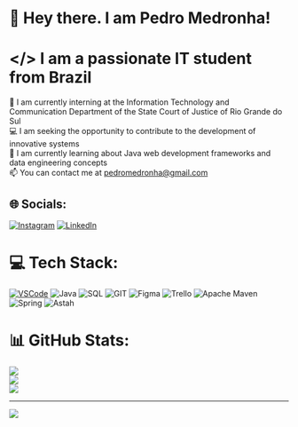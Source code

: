 # 💫 Hey there. I am Pedro Medronha!

# </> I am a passionate IT student from Brazil
🔭 I am currently interning at the Information Technology and Communication Department of the State Court of Justice of Rio Grande do Sul<br>💻 I am seeking the opportunity to contribute to the development of innovative systems<br>🌱 I am currently learning about Java web development frameworks and data engineering concepts<br>📫 You can contact me at pedromedronha@gmail.com


## 🌐 Socials:
[![Instagram](https://img.shields.io/badge/Instagram-%23E4405F.svg?logo=Instagram&logoColor=white)](https://instagram.com/pererereredo) [![LinkedIn](https://img.shields.io/badge/LinkedIn-%230077B5.svg?logo=linkedin&logoColor=white)](https://linkedin.com/in/linkedin.com/in/pedro-medronha-62a1b0198) 

# 💻 Tech Stack:
[![VSCode](https://img.shields.io/badge/VSCode-%23007ACC.svg?style=for-the-badge&logo=visual-studio-code&logoColor=white)](link_para_o_seu_repositório_VSCode) ![Java](https://img.shields.io/badge/java-%23ED8B00.svg?style=for-the-badge&logo=openjdk&logoColor=white) ![SQL](https://img.shields.io/badge/mysql-%2300000f.svg?style=for-the-badge&logo=mysql&logoColor=white) ![GIT](https://img.shields.io/badge/Git-fc6d26?style=for-the-badge&logo=git&logoColor=white) ![Figma](https://img.shields.io/badge/figma-%23F24E1E.svg?style=for-the-badge&logo=figma&logoColor=white) ![Trello](https://img.shields.io/badge/Trello-%23026AA7.svg?style=for-the-badge&logo=Trello&logoColor=white) ![Apache Maven](https://img.shields.io/badge/Apache%20Maven-C71A36?style=for-the-badge&logo=Apache%20Maven&logoColor=white) ![Spring](https://img.shields.io/badge/Spring-%236DB33F.svg?style=for-the-badge&logo=spring&logoColor=white) ![Astah](https://img.shields.io/badge/Astah-%2321577B.svg?style=for-the-badge&logo=astah&logoColor=white)
# 📊 GitHub Stats:
![](https://github-readme-stats.vercel.app/api?username=pedro-medronha&theme=nightowl&hide_border=false&include_all_commits=true&count_private=true)<br/>
![](https://github-readme-streak-stats.herokuapp.com/?user=pedro-medronha&theme=nightowl&hide_border=false)<br/>
![](https://github-readme-stats.vercel.app/api/top-langs/?username=pedro-medronha&theme=nightowl&hide_border=false&include_all_commits=true&count_private=true&layout=compact)

---
[![](https://visitcount.itsvg.in/api?id=pedro-medronha&icon=2&color=6)](https://visitcount.itsvg.in)
